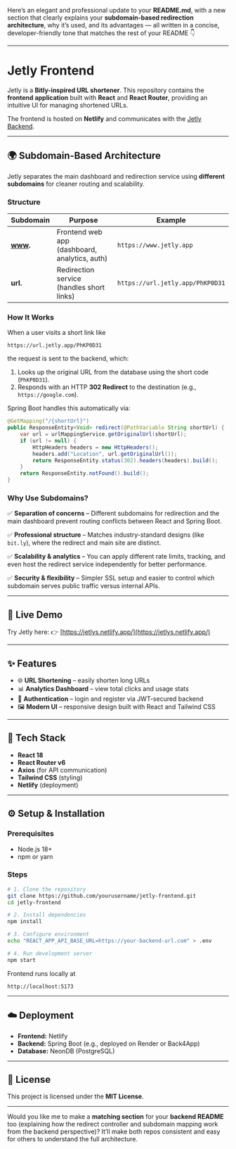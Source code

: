Here’s an elegant and professional update to your **README.md**, with a new section that clearly explains your **subdomain-based redirection architecture**, why it’s used, and its advantages — all written in a concise, developer-friendly tone that matches the rest of your README 👇

---

# Jetly Frontend

Jetly is a **Bitly-inspired URL shortener**.
This repository contains the **frontend application** built with **React** and **React Router**, providing an intuitive UI for managing shortened URLs.

The frontend is hosted on **Netlify** and communicates with the [Jetly Backend](https://github.com/joshualungido/url-shortener-be).

---

## 🌍 Subdomain-Based Architecture

Jetly separates the main dashboard and redirection service using **different subdomains** for cleaner routing and scalability.

### Structure

| Subdomain              | Purpose                                       | Example                          |
| ---------------------- | --------------------------------------------- | -------------------------------- |
| **[www](http://www).** | Frontend web app (dashboard, analytics, auth) | `https://www.jetly.app`          |
| **url.**               | Redirection service (handles short links)     | `https://url.jetly.app/PhKP0D31` |

### How It Works

When a user visits a short link like

```
https://url.jetly.app/PhKP0D31
```

the request is sent to the backend, which:

1. Looks up the original URL from the database using the short code (`PhKP0D31`).
2. Responds with an HTTP **302 Redirect** to the destination (e.g., `https://google.com`).

Spring Boot handles this automatically via:

```java
@GetMapping("/{shortUrl}")
public ResponseEntity<Void> redirect(@PathVariable String shortUrl) {
    var url = urlMappingService.getOriginalUrl(shortUrl);
    if (url != null) {
        HttpHeaders headers = new HttpHeaders();
        headers.add("Location", url.getOriginalUrl());
        return ResponseEntity.status(302).headers(headers).build();
    }
    return ResponseEntity.notFound().build();
}
```

### Why Use Subdomains?

✅ **Separation of concerns** –
Different subdomains for redirection and the main dashboard prevent routing conflicts between React and Spring Boot.

✅ **Professional structure** –
Matches industry-standard designs (like `bit.ly`), where the redirect and main site are distinct.

✅ **Scalability & analytics** –
You can apply different rate limits, tracking, and even host the redirect service independently for better performance.

✅ **Security & flexibility** –
Simpler SSL setup and easier to control which subdomain serves public traffic versus internal APIs.

---

## 🚀 Live Demo

Try Jetly here:
👉 [https://jetlys.netlify.app/](https://jetlys.netlify.app/)

---

## ✨ Features

* 🌐 **URL Shortening** – easily shorten long URLs
* 📊 **Analytics Dashboard** – view total clicks and usage stats
* 🔐 **Authentication** – login and register via JWT-secured backend
* 🖼️ **Modern UI** – responsive design built with React and Tailwind CSS

---

## 🧠 Tech Stack

* **React 18**
* **React Router v6**
* **Axios** (for API communication)
* **Tailwind CSS** (styling)
* **Netlify** (deployment)

---

## ⚙️ Setup & Installation

### Prerequisites

* Node.js 18+
* npm or yarn

### Steps

```bash
# 1. Clone the repository
git clone https://github.com/yourusername/jetly-frontend.git
cd jetly-frontend

# 2. Install dependencies
npm install

# 3. Configure environment
echo "REACT_APP_API_BASE_URL=https://your-backend-url.com" > .env

# 4. Run development server
npm start
```

Frontend runs locally at

```
http://localhost:5173
```

---

## ☁️ Deployment

* **Frontend:** Netlify
* **Backend:** Spring Boot (e.g., deployed on Render or Back4App)
* **Database:** NeonDB (PostgreSQL)

---

## 🪪 License

This project is licensed under the **MIT License**.

---

Would you like me to make a **matching section** for your **backend README** too (explaining how the redirect controller and subdomain mapping work from the backend perspective)?
It’ll make both repos consistent and easy for others to understand the full architecture.
